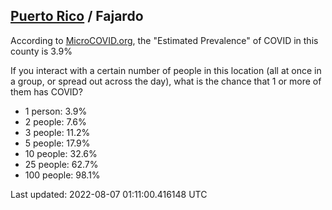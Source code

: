 
## [Puerto Rico](/united-states/puerto-rico) / Fajardo

According to [MicroCOVID.org](http://microcovid.org),
the "Estimated Prevalence" of COVID in this county is 3.9%

If you interact with a certain number of people in this location
(all at once in a group, or spread out across the day), what is the chance that
1 or more of them has COVID?

- 1 person: 3.9%
- 2 people: 7.6%
- 3 people: 11.2%
- 5 people: 17.9%
- 10 people: 32.6%
- 25 people: 62.7%
- 100 people: 98.1%

Last updated: 2022-08-07 01:11:00.416148 UTC

